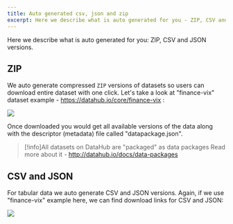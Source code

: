 ```yaml
---
title: Auto generated csv, json and zip
excerpt: Here we describe what is auto generated for you - ZIP, CSV and JSON versions.
---
```


Here we describe what is auto generated for you: ZIP, CSV and JSON versions.

## ZIP

We auto generate compressed `ZIP` versions of datasets so users can download entire dataset with one click. Let's take a look at "finance-vix" dataset example - https://datahub.io/core/finance-vix :

![](https://raw.githubusercontent.com/datahq/datahub-content/master/assets/img/download-zip.png)

Once downloaded you would get all available versions of the data along with the descriptor (metadata) file called "datapackage.json".

>[!info]All datasets on DataHub are "packaged" as data packages 
Read more about it - http://datahub.io/docs/data-packages


## CSV and JSON

For tabular data we auto generate CSV and JSON versions. Again, if we use "finance-vix" example here, we can find download links for CSV and JSON:

![](https://raw.githubusercontent.com/datahq/datahub-content/master/assets/img/download-csv-json.png)
